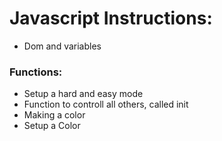 # Javascript Instructions:

- Dom and variables

### Functions:

- Setup a hard and easy mode
- Function to controll all others, called init
- Making a color
- Setup a Color

